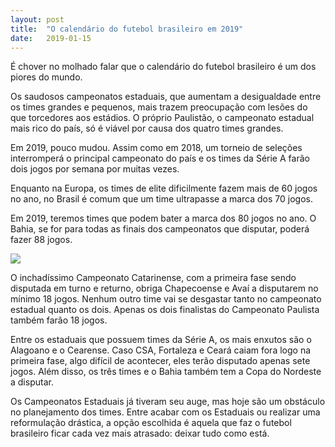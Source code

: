 ```yaml
---
layout: post
title:  "O calendário do futebol brasileiro em 2019"
date:   2019-01-15
---
```


É chover no molhado falar que o calendário do futebol brasileiro é um dos piores do mundo.

Os saudosos campeonatos estaduais, que aumentam a desigualdade entre os times grandes e pequenos, mais trazem preocupação com lesões do que torcedores aos estádios. O próprio Paulistão, o campeonato estadual mais rico do país, só é viável por causa dos quatro times grandes.

Em 2019, pouco mudou. Assim como em 2018, um torneio de seleções interromperá o principal campeonato do país e os times da Série A farão dois jogos por semana por muitas vezes.

Enquanto na Europa, os times de elite dificilmente fazem mais de 60 jogos no ano, no Brasil é comum que um time ultrapasse a marca dos 70 jogos.

Em 2019, teremos times que podem bater a marca dos 80 jogos no ano. O Bahia, se for para todas as finais dos campeonatos que disputar, poderá fazer 88 jogos.

![](https://cdn-images-1.medium.com/max/1600/1*zMar7cD-BnMwOgdfjIxqKQ.png)

O inchadíssimo Campeonato Catarinense, com a primeira fase sendo disputada em turno e returno, obriga Chapecoense e Avaí a disputarem no mínimo 18 jogos. Nenhum outro time vai se desgastar tanto no campeonato estadual quanto os dois. Apenas os dois finalistas do Campeonato Paulista também farão 18 jogos.

Entre os estaduais que possuem times da Série A, os mais enxutos são o Alagoano e o Cearense. Caso CSA, Fortaleza e Ceará caiam fora logo na primeira fase, algo difícil de acontecer, eles terão disputado apenas sete jogos. Além disso, os três times e o Bahia também tem a Copa do Nordeste a disputar.

Os Campeonatos Estaduais já tiveram seu auge, mas hoje são um obstáculo no planejamento dos times. Entre acabar com os Estaduais ou realizar uma reformulação drástica, a opção escolhida é aquela que faz o futebol brasileiro ficar cada vez mais atrasado: deixar tudo como está.
